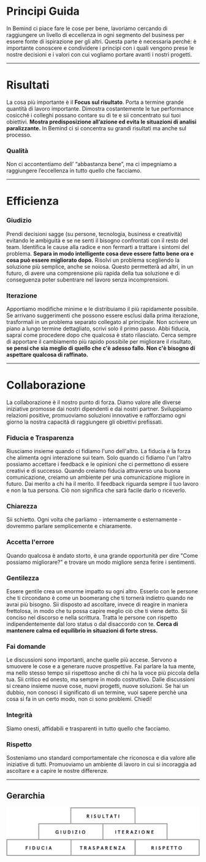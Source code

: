 # Principi Guida
In Bemind ci piace fare le cose per bene, lavoriamo cercando di raggiungere un livello di eccellenza in ogni segmento del business per essere fonte di ispirazione per gli altri.
Questa parte è necessaria perché: è importante conoscere e condividere i principi con i quali vengono prese le nostre decisioni e i valori con cui vogliamo portare avanti i nostri progetti.

***
# Risultati
La cosa più importante è il **Focus sul risultato**. Porta a termine grande quantità di lavoro importante.
Dimostra costantemente le tue performance cosicché i colleghi possano contare su di te e sii concentrato sui tuoi obiettivi.
**Mostra predisposizione all’azione ed evita le situazioni di analisi paralizzante.**
In Bemind ci si concentra su grandi risultati ma anche sul processo.

### Qualità
Non ci accontentiamo dell’ “abbastanza bene”, ma ci impegniamo a raggiungere  l’eccellenza in tutto quello che facciamo.
***

# Efficienza

### Giudizio
Prendi decisioni sagge (su persone, tecnologia, business e creatività) evitando le ambiguità e se ne senti il bisogno confrontati con il resto del team.
Identifica le cause alla radice e non fermarti a trattare i sintomi del problema.
**Separa in modo intelligente cosa deve essere fatto bene ora e cosa può essere migliorato dopo.**
Risolvi un problema scegliendo la soluzione più semplice, anche se noiosa. Questo permetterà ad altri, in un futuro, di avere una comprensione più rapida della tua soluzione e di conseguenza poter subentrare nel lavoro senza incomprensioni.


### Iterazione
Apportiamo modifiche minime e le distribuiamo il più rapidamente possibile.
Se arrivano suggerimenti che possono essere esclusi dalla prima iterazione, trasformali in un problema separato collegato al principale. Non scrivere un piano a lungo termine dettagliato, scrivi solo il primo passo. Abbi fiducia, saprai come procedere dopo che qualcosa è stato rilasciato.
Cerca sempre di apportare il cambiamento più rapido possibile per migliorare il risultato, **se pensi che sia meglio di quello che c'è adesso fallo. Non c'è bisogno di aspettare qualcosa di raffinato.**
***

# Collaborazione
La collaborazione è il nostro punto di forza. Diamo valore alle diverse iniziative promosse dai nostri dipendenti e dai nostri partner. Sviluppiamo relazioni positive, promuoviamo soluzioni innovative e rafforziamo ogni giorno la nostra capacità di raggiungere gli obiettivi prefissati.

### Fiducia e Trasparenza
Riusciamo insieme quando ci fidiamo l'uno dell'altro. La fiducia è la forza che alimenta ogni interazione sui team. Solo quando ci fidiamo l'un l'altro possiamo accettare i feedback e le opinioni che ci permettono di essere creativi e di successo. Quando creiamo fiducia attraverso una buona comunicazione, creiamo un ambiente per una comunicazione migliore in futuro. Dai merito a chi ha il merito. Il feedback riguarda sempre il tuo lavoro e non la tua persona. Ciò non significa che sarà facile darlo o riceverlo.

### Chiarezza
Sii schietto. Ogni volta che parliamo - internamente o esternamente - dovremmo parlare semplicemente e chiaramente.

### Accetta l'errore
Quando qualcosa è andato storto, è una grande opportunità per dire "Come possiamo migliorare?" e trovare un modo migliore senza ferire i sentimenti.

### Gentilezza
Essere gentile crea un enorme impatto su ogni altro.
Esserlo con le persone che ti circondano è come un boomerang che ti tornerà indietro quando ne avrai più bisogno.
Sii disposto ad ascoltare, invece di reagire in maniera frettolosa, in modo che tu possa capire meglio ciò che ti viene detto.
Sii conciso nel discorso e nella scrittura. Tratta le persone con rispetto indipendentemente dal loro status o dal disaccordo con te.
**Cerca di mantenere calma ed equilibrio in situazioni di forte stress.**

### Fai domande
Le discussioni sono importanti, anche quelle più accese. Servono a smuovere le cose e a generare nuove prospettive.
Fai parlare la tua mente, ma nello stesso tempo sii rispettoso anche di chi ha la voce più piccola della tua. Sii critico ed onesto, ma sempre in modo costruttivo. Dalle discussioni si creano insieme nuove cose, nuovi progetti, nuove soluzioni.
Se hai un dubbio, non conosci il significato di un termine, vuoi sapere perchè una cosa si fa in un certo modo, non ci sono problemi. Chiedi!

### Integrità
Siamo onesti, affidabili e trasparenti in tutto quello che facciamo.

### Rispetto
Sosteniamo uno standard comportamentale che riconosca e dia valore alle iniziative di tutti. Promuoviamo un ambiente di lavoro in cui si incoraggia ad ascoltare e a capire le nostre differenze.
***

## Gerarchia
![Gerarchia](https://github.com/bemindinteractive/handbook/blob/master/images/gerarchia.png)
